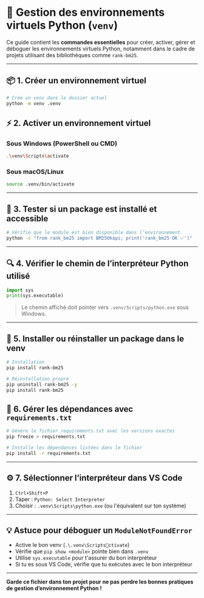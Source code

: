 
# 🐍 Gestion des environnements virtuels Python (`venv`)

Ce guide contient les **commandes essentielles** pour créer, activer, gérer et déboguer les environnements virtuels Python, notamment dans le cadre de projets utilisant des bibliothèques comme `rank-bm25`.

---

## 📦 1. Créer un environnement virtuel

```bash
# Crée un venv dans le dossier actuel
python -m venv .venv
```

## ⚡ 2. Activer un environnement virtuel

### Sous Windows (PowerShell ou CMD)
```bash
.\venv\Scripts\activate
```

### Sous macOS/Linux
```bash
source .venv/bin/activate
```

---

## 🧪 3. Tester si un package est installé et accessible

```bash
# Vérifie que le module est bien disponible dans l’environnement
python -c "from rank_bm25 import BM25Okapi; print('rank_bm25 OK ✅')"
```

---

## 🔍 4. Vérifier le chemin de l’interpréteur Python utilisé

```python
import sys
print(sys.executable)
```

> Le chemin affiché doit pointer vers `.venv/Scripts/python.exe` sous Windows.

---

## 🔁 5. Installer ou réinstaller un package dans le venv

```bash
# Installation
pip install rank-bm25

# Réinstallation propre
pip uninstall rank-bm25 -y
pip install rank-bm25
```

## 📌 6. Gérer les dépendances avec `requirements.txt`

```bash
# Génére le fichier requirements.txt avec les versions exactes
pip freeze > requirements.txt

# Installe les dépendances listées dans le fichier
pip install -r requirements.txt
```

---

## ⚙️ 7. Sélectionner l’interpréteur dans VS Code

1. `Ctrl+Shift+P`
2. Taper : `Python: Select Interpreter`
3. Choisir : `.venv\Scripts\python.exe` (ou l'équivalent sur ton système)

---

## 💡 Astuce pour déboguer un `ModuleNotFoundError`

- Active le bon venv (`.\.venv\Scriptsctivate`)
- Vérifie que `pip show <module>` pointe bien dans `.venv`
- Utilise `sys.executable` pour t'assurer du bon interpréteur
- Si tu es sous VS Code, vérifie que tu exécutes avec le bon interpréteur

---

**Garde ce fichier dans ton projet pour ne pas perdre les bonnes pratiques de gestion d’environnement Python !**
